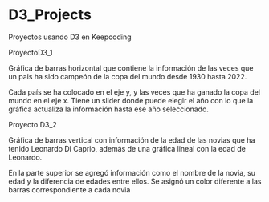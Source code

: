 # D3_Projects
Proyectos usando D3 en Keepcoding

ProyectoD3_1

Gráfica de barras horizontal que contiene la información de las veces que un pais ha sido campeón de la copa del mundo desde 1930 hasta 2022.

Cada país se ha colocado en el eje y, y las veces que ha ganado la copa del mundo en el eje x.
Tiene un slider donde puede elegir el año con lo que la gráfica actualiza la información hasta ese año seleccionado.



Proyecto D3_2

Gráfica de barras vertical con información de la edad de las novias que ha tenido Leonardo Di Caprio, además de una gráfica lineal con la edad de Leonardo.

En la parte superior se agregó información como el nombre de la novia, su edad y la diferencia de edades entre ellos.
Se asignó un color diferente a las barras correspondiente a cada novia

